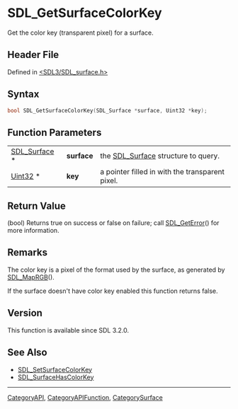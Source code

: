 # SDL_GetSurfaceColorKey

Get the color key (transparent pixel) for a surface.

## Header File

Defined in [<SDL3/SDL_surface.h>](https://github.com/libsdl-org/SDL/blob/main/include/SDL3/SDL_surface.h)

## Syntax

```c
bool SDL_GetSurfaceColorKey(SDL_Surface *surface, Uint32 *key);
```

## Function Parameters

|                              |             |                                                    |
| ---------------------------- | ----------- | -------------------------------------------------- |
| [SDL_Surface](SDL_Surface) * | **surface** | the [SDL_Surface](SDL_Surface) structure to query. |
| [Uint32](Uint32) *           | **key**     | a pointer filled in with the transparent pixel.    |

## Return Value

(bool) Returns true on success or false on failure; call
[SDL_GetError](SDL_GetError)() for more information.

## Remarks

The color key is a pixel of the format used by the surface, as generated by
[SDL_MapRGB](SDL_MapRGB)().

If the surface doesn't have color key enabled this function returns false.

## Version

This function is available since SDL 3.2.0.

## See Also

- [SDL_SetSurfaceColorKey](SDL_SetSurfaceColorKey)
- [SDL_SurfaceHasColorKey](SDL_SurfaceHasColorKey)

----
[CategoryAPI](CategoryAPI), [CategoryAPIFunction](CategoryAPIFunction), [CategorySurface](CategorySurface)

